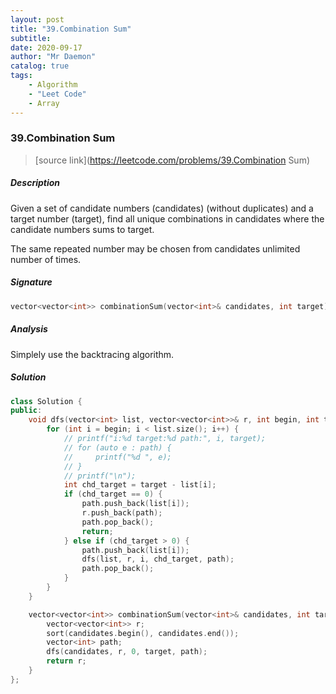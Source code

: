 ```yaml
---
layout: post
title: "39.Combination Sum"    
subtitle:   
date: 2020-09-17
author: "Mr Daemon"
catalog: true
tags:
    - Algorithm
    - "Leet Code"
    - Array
---
```


### 39.Combination Sum

> [source link](https://leetcode.com/problems/39.Combination Sum)

##### Description

Given a set of candidate numbers (candidates) (without duplicates) and a target number (target), find all unique combinations in candidates where the candidate numbers sums to target.

The same repeated number may be chosen from candidates unlimited number of times.

##### Signature

```c++
vector<vector<int>> combinationSum(vector<int>& candidates, int target);
```

##### Analysis

Simplely use the backtracing algorithm.

##### Solution

```c++
class Solution {
public:
    void dfs(vector<int> list, vector<vector<int>>& r, int begin, int target, vector<int>& path) {
        for (int i = begin; i < list.size(); i++) {
            // printf("i:%d target:%d path:", i, target);
            // for (auto e : path) {
            //     printf("%d ", e);
            // }
            // printf("\n");
            int chd_target = target - list[i];
            if (chd_target == 0) {
                path.push_back(list[i]);
                r.push_back(path);
                path.pop_back();
                return;
            } else if (chd_target > 0) {
                path.push_back(list[i]);
                dfs(list, r, i, chd_target, path);
                path.pop_back();
            }
        }
    }

    vector<vector<int>> combinationSum(vector<int>& candidates, int target) {
        vector<vector<int>> r;
        sort(candidates.begin(), candidates.end());
        vector<int> path;
        dfs(candidates, r, 0, target, path);
        return r;
    }
};
```
